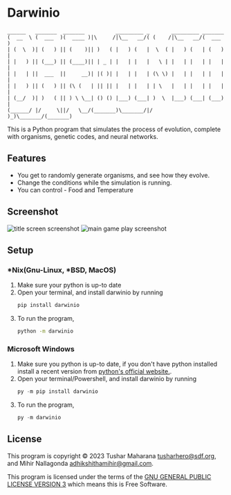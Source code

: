 # Darwinio

 ```ascii
 ______   _______  _______          _________ _       _________ _______
(  __  \ (  ___  )(  ____ )|\     /|\__   __/( (    /|\__   __/(  ___  )
| (  \  )| (   ) || (    )|| )   ( |   ) (   |  \  ( |   ) (   | (   ) |
| |   ) || (___) || (____)|| | _ | |   | |   |   \ | |   | |   | |   | |
| |   | ||  ___  ||     __)| |( )| |   | |   | (\ \) |   | |   | |   | |
| |   ) || (   ) || (\ (   | || || |   | |   | | \   |   | |   | |   | |
| (__/  )| )   ( || ) \ \__| () () |___) (___| )  \  |___) (___| (___) |
(______/ |/     \||/   \__/(_______)\_______/|/    )_)\_______/(_______)
 ```

This is a Python program that simulates the process of evolution, complete with
organisms, genetic codes, and neural networks.

## Features

- You get to randomly generate organisms, and see how they evolve.
- Change the conditions while the simulation is running.
- You can control - Food and Temperature

## Screenshot

![title screen screenshot](./documentation/screenshot/titlescreen.png)
![main game play screenshot](./documentation/screenshot/main_game_play.png)

## Setup

### *Nix(Gnu-Linux, *BSD, MacOS)

1. Make sure your python is up-to date
2. Open your terminal, and install darwinio by running
   ```bash
   pip install darwinio
   ```
3. To run the program,
   ```bash
   python -m darwinio
   ```

### Microsoft Windows

1. Make sure you python is up-to date, if you don't have python installed
   install a recent version from [python's official website.](https://python.org/).
2. Open your terminal/Powershell, and install darwinio by running
   ```powershell
   py -m pip install darwinio
   ```
3. To run the program,
   ```powershell
   py -m darwinio
   ```


## License

This program is copyright © 2023 Tushar Maharana <tusharhero@sdf.org>,
and Mihir Nallagonda <adhikshithamihir@gmail.com>.

This program is licensed under the terms of the
[GNU GENERAL PUBLIC LICENSE VERSION 3](./LICENSE.md) which means this is Free Software.
